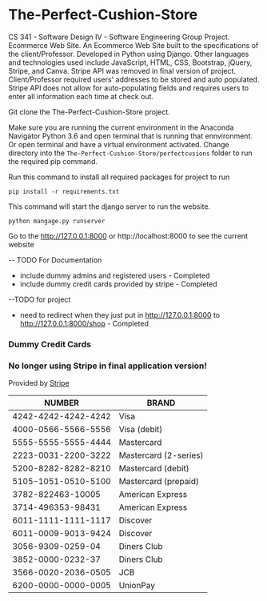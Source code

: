# The-Perfect-Cushion-Store
CS 341 - Software Design IV - Software Engineering Group Project. Ecommerce Web Site.
An Ecommerce Web Site built to the specifications of the client/Professor. Developed in Python using Django. 
Other languages and technologies used include JavaScript, HTML, CSS, Bootstrap, jQuery, Stripe, and Canva. 
Stripe API was removed in final version of project. Client/Professor required users' addresses to be stored and auto populated. 
Stripe API does not allow for auto-populating fields and requires users to enter all information each time at check out.  

Git clone the The-Perfect-Cushion-Store project.

Make sure you are running the current environment in the Anaconda Navigator Python 3.6 and open terminal that is running that ennvironment. 
Or open terminal and have a virtual environment activated. Change directory into the `The-Perfect-Cushion-Store/perfectcusions` folder to 
run the required pip command.

Run this command to install all required packages for project to run
```
pip install -r requirements.txt
```

This command will start the django server to run the website.
```
python mangage.py runserver
```
Go to the http://127.0.0.1:8000 or  http://localhost:8000 to see the current website

-- TODO For Documentation
- include dummy admins and registered users - Completed
- include dummy credit cards provided by stripe - Completed

--TODO for project
- need to redirect when they just put in http://127.0.0.1:8000 to http://127.0.0.1:8000/shop - Completed

### Dummy Credit Cards
### No longer using Stripe in final application version!
Provided by [Stripe](https://stripe.com/docs/testing)

|NUMBER          |BRAND        |
|----------------|-------------|
|4242-4242-4242-4242|Visa      |
|4000-0566-5566-5556|	Visa (debit)|
|5555-5555-5555-4444|	Mastercard|
|2223-0031-2200-3222|	Mastercard (2-series)|
|5200-8282-8282-8210|	Mastercard (debit)|
|5105-1051-0510-5100|	Mastercard (prepaid)|
|3782-822463-10005|	American Express|
|3714-496353-98431|	American Express|
|6011-1111-1111-1117|	Discover|
|6011-0009-9013-9424|	Discover|
|3056-9309-0259-04|	Diners Club|
|3852-0000-0232-37|	Diners Club|
|3566-0020-2036-0505|	JCB|
|6200-0000-0000-0005|	UnionPay|

